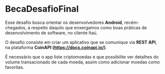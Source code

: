 # BecaDesafioFinal

Esse desafio busca orientar os desenvolvedores **Android**, recém-chegados, a
respeito daquilo que enxergamos como boas práticas de desenvolvimento de software, no cliente Itaú. 

O desafio consiste em criar um aplicativo que se comunique via **REST API**, na plataforma **CoinAPI (https://docs.coinapi.io/)**. 

É necessário que o app liste criptomoedas e que possibilite ver detalhes do volume transacionado de cada moeda, assim como adicionar moedas como favoritas.
